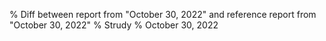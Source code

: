 % Diff between report from "October 30, 2022" and reference report from "October 30, 2022"
% Strudy
% October 30, 2022


